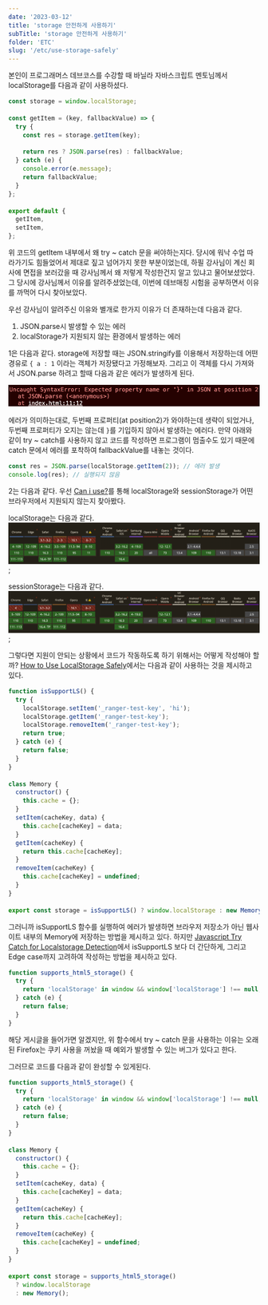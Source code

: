 ```yaml
---
date: '2023-03-12'
title: 'storage 안전하게 사용하기'
subTitle: 'storage 안전하게 사용하기'
folder: 'ETC'
slug: '/etc/use-storage-safely'
---
```


본인이 프로그래머스 데브코스를 수강할 때 바닐라 자바스크립트 멘토님께서 localStorage를 다음과 같이 사용하셨다.

```javascript
const storage = window.localStorage;

const getItem = (key, fallbackValue) => {
  try {
    const res = storage.getItem(key);

    return res ? JSON.parse(res) : fallbackValue;
  } catch (e) {
    console.error(e.message);
    return fallbackValue;
  }
};

export default {
  getItem,
  setItem,
};
```

위 코드의 getItem 내부에서 왜 try ~ catch 문을 써야하는지다. 당시에 워낙 수업 따라가기도 힘들었어서 제대로 짚고 넘어가지 못한 부분이었는데, 하필 강사님이 계신 회사에 면접을 보러갔을 때 강사님께서 왜 저렇게 작성한건지 알고 있냐고 물어보셨었다. 그 당시에 강사님께서 이유를 알려주셨었는데, 이번에 데브매칭 시험을 공부하면서 이유를 까먹어 다시 찾아보았다.

우선 강사님이 알려주신 이유와 별개로 한가지 이유가 더 존재하는데 다음과 같다.

1. JSON.parse시 발생할 수 있는 에러
2. localStorage가 지원되지 않는 환경에서 발생하는 에러

1은 다음과 같다. storage에 저장할 때는 JSON.stringify를 이용해서 저장하는데 어떤 경유로 `{ a : 1` 이라는 객체가 저장됐다고 가정해보자. 그리고 이 객체를 다시 가져와서 JSON.parse 하려고 할때 다음과 같은 에러가 발생하게 된다.

![](./try-catch.png)

에러가 의미하는대로, 두번째 프로퍼티(at position2)가 와야하는데 생략이 되었거나, 두번째 프로퍼티가 오지는 않는데 `}`를 기입하지 않아서 발생하는 에러다. 만약 아래와 같이 try ~ catch를 사용하지 않고 코드를 작성하면 프로그램이 멈출수도 있기 때문에 catch 문에서 에러를 포착하여 fallbackValue를 내놓는 것이다.

```javascript
const res = JSON.parse(localStorage.getItem(2)); // 에러 발생
console.log(res); // 실행되지 않음
```

2는 다음과 같다. 우선 [Can i use?](https://caniuse.com/)를 통해 localStorage와 sessionStorage가 어떤 브라우저에서 지원되지 않는지 찾아봤다.

localStorage는 다음과 같다.
![](./localStorage.png);

sessionStorage는 다음과 같다.
![](./sessionStorage.png);

그렇다면 지원이 안되는 상황에서 코드가 작동하도록 하기 위해서는 어떻게 작성해야 할까? [How to Use LocalStorage Safely](https://javascript.plainenglish.io/how-to-use-localstorage-safely-a96eb50fbb4e)에서는 다음과 같이 사용하는 것을 제시하고 있다.

```javascript
function isSupportLS() {
  try {
    localStorage.setItem('_ranger-test-key', 'hi');
    localStorage.getItem('_ranger-test-key');
    localStorage.removeItem('_ranger-test-key');
    return true;
  } catch (e) {
    return false;
  }
}

class Memory {
  constructor() {
    this.cache = {};
  }
  setItem(cacheKey, data) {
    this.cache[cacheKey] = data;
  }
  getItem(cacheKey) {
    return this.cache[cacheKey];
  }
  removeItem(cacheKey) {
    this.cache[cacheKey] = undefined;
  }
}

export const storage = isSupportLS() ? window.localStorage : new Memory();
```

그러니까 isSupportLS 함수를 실행하여 에러가 발생하면 브라우저 저장소가 아닌 웹사이트 내부의 Memory에 저장하는 방법을 제시하고 있다. 하지만 [Javascript Try Catch for Localstorage Detection](https://stackoverflow.com/questions/14154478/javascript-try-catch-for-localstorage-detection)에서 isSupportLS 보다 더 간단하게, 그리고 Edge case까지 고려하여 작성하는 방법을 제시하고 있다.

```javascript
function supports_html5_storage() {
  try {
    return 'localStorage' in window && window['localStorage'] !== null;
  } catch (e) {
    return false;
  }
}
```

해당 게시글을 들어가면 알겠지만, 위 함수에서 try ~ catch 문을 사용하는 이유는 오래된 Firefox는 쿠키 사용을 꺼놨을 때 예외가 발생할 수 있는 버그가 있다고 한다.

그러므로 코드를 다음과 같이 완성할 수 있게된다.

```javascript
function supports_html5_storage() {
  try {
    return 'localStorage' in window && window['localStorage'] !== null;
  } catch (e) {
    return false;
  }
}

class Memory {
  constructor() {
    this.cache = {};
  }
  setItem(cacheKey, data) {
    this.cache[cacheKey] = data;
  }
  getItem(cacheKey) {
    return this.cache[cacheKey];
  }
  removeItem(cacheKey) {
    this.cache[cacheKey] = undefined;
  }
}

export const storage = supports_html5_storage()
  ? window.localStorage
  : new Memory();
```